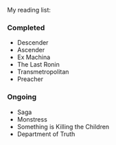 My reading list:

### Completed
- Descender
- Ascender
- Ex Machina
- The Last Ronin
- Transmetropolitan
- Preacher

### Ongoing
- Saga
- Monstress
- Something is Killing the Children
- Department of Truth
